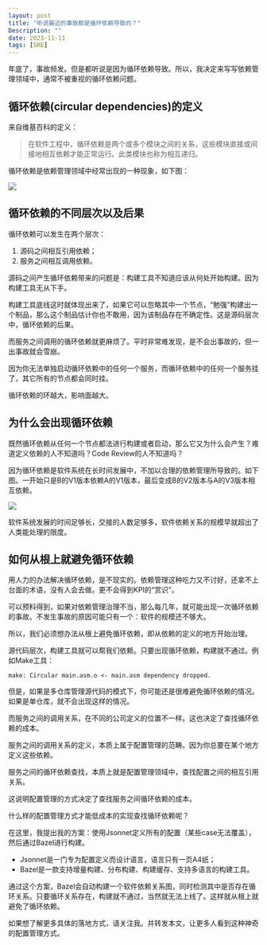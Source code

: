 ```yaml
---
layout: post
title: "听说最近的事故都是循环依赖导致的？"
Description: ""
date: 2023-11-11
tags: [SRE]
---
```

​年底了，事故频发。但是都听说是因为循环依赖导致。所以，我决定来写写依赖管理领域中，通常不被重视的循环依赖问题。

## 循环依赖(circular dependencies)的定义

来自维基百科的定义：
> 在软件工程中，循环依赖是两个或多个模块之间的关系，这些模块直接或间接地相互依赖才能正常运行。此类模块也称为相互递归。

循环依赖是依赖管理领域中经常出现的一种现象，如下图：

![](/assets/images/循环依赖2.png)

## 循环依赖的不同层次以及后果

循环依赖可以发生在两个层次：
1. 源码之间相互引用依赖；
2. 服务之间相互调用依赖。

源码之间产生循环依赖带来的问题是：构建工具不知道应该从何处开始构建。因为构建工具无从下手。

构建工具底线这时就体现出来了，如果它可以忽略其中一个节点，“勉强”构建出一个制品，那么这个制品估计你也不敢用，因为该制品存在不确定性。这是源码层次中，循环依赖的后果。

而服务之间调用的循环依赖就更麻烦了。平时非常难发现，是不会出事故的，但一出事故就会雪崩。

因为你无法单独启动循环依赖中的任何一个服务，而循环依赖中的任何一个服务挂了，其它所有的节点都会同时挂。

循环依赖的环越大，影响面越大。

## 为什么会出现循环依赖

既然循环依赖从任何一个节点都法进行构建或者启动，那么它又为什么会产生？难道定义依赖的人不知道吗？Code Review的人不知道吗？

因为循环依赖是软件系统在长时间发展中，不加以合理的依赖管理所导致的。如下图。一开始只是B的V1版本依赖A的V1版本，最后变成B的V2版本与A的V3版本相互依赖。

![](/assets/images/循环依赖3.png)

软件系统发展的时间足够长，交接的人数足够多，软件依赖关系的规模早就超出了人类能处理的限度。

## 如何从根上就避免循环依赖

用人力的办法解决循环依赖，是不现实的。依赖管理这种吃力又不讨好，还拿不上台面的术语，没有人会去做。更不会得到KPI的“赏识”。

可以预料得到，如果对依赖管理治理不当，那么每几年，就可能出现一次循环依赖的事故。不发生事故的原因可能只有一个：软件的规模还不够大。

所以，我们必须想办法从根上避免循环依赖，即从依赖的定义的地方开始治理。

源代码层次，构建工具就可以帮我们依赖。只要出现循环依赖，构建就不通过。例如Make工具：
```
make: Circular main.asm.o <- main.asm dependency dropped.
```

但是，如果是多仓库管理源代码的模式下，你可能还是很难避免循环依赖的情况。如果是单仓库，就不会出现这样的情况。

而服务之间的调用关系，在不同的公司定义的位置不一样。这也决定了查找循环依赖的成本。

服务之间的调用关系的定义，本质上属于配置管理的范畴。因为你总要在某个地方定义这些依赖。

服务之间的循环依赖查找，本质上就是配置管理领域中，查找配置之间的相互引用关系。

这说明配置管理的方式决定了查找服务之间循环依赖的成本。

什么样的配置管理方式才能低成本的实现查找循环依赖呢？

在这里，我提出我的方案：使用Jsonnet定义所有的配置（某些case无法覆盖），然后通过Bazel进行构建。

- Jsonnet是一门专为配置定义而设计语言，语言只有一页A4纸；
- Bazel是一款支持增量构建、分布构建、构建缓存、支持多语言的构建工具。

通过这个方案，Bazel会自动构建一个软件依赖关系图，同时检测其中是否存在循环关系。只要循环关系存在，构建就不通过，当然就无法上线了。这样就从根上就避免了循环依赖。

如果想了解更多具体的落地方式，请关注我。并转发本文，让更多人看到这种神奇的配置管理方式。




